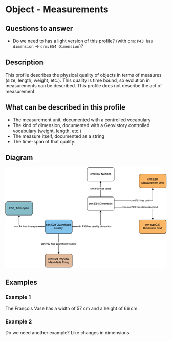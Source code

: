 # Object - Measurements

## Questions to answer

- Do we need to has a light version of this profile? (with `crm:P43 has dimension` -> `crm:E54 Dimension`)?

## Description

This profile describes the physical quality of objects in terms of measures (size, length, weight, etc.). This quality is time bound, so evolution in measurements can be described. This profile does not describe the act of measurement.

## What can be described in this profile

- The measurement unit, documented with a controlled vocabulary
- The kind of dimension, documented with a Geovistory controlled vocabulary (weight, length, etc.)
- The measure itself, documented as a string
- The time-span of that quality.

## Diagram

![Alt text](Diagrams/GV_Profile_Object-Measurements.drawio.png)

## Examples

### Example 1

The François Vase has a width of 57 cm and a height of 66 cm.

### Example 2

Do we need another example? Like changes in dimensions
